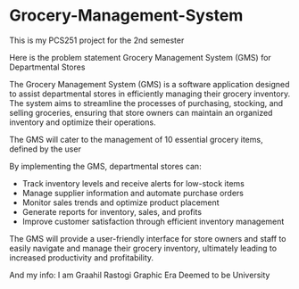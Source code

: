 # Grocery-Management-System
This is my PCS251 project for the 2nd semester

Here is the problem statement
Grocery Management System (GMS) for Departmental Stores

The Grocery Management System (GMS) is a software application designed to assist departmental stores in efficiently managing their grocery inventory. The system aims to streamline the processes of purchasing, stocking, and selling groceries, ensuring that store owners can maintain an organized inventory and optimize their operations.

The GMS will cater to the management of 10 essential grocery items, defined by the user

By implementing the GMS, departmental stores can:

- Track inventory levels and receive alerts for low-stock items
- Manage supplier information and automate purchase orders
- Monitor sales trends and optimize product placement
- Generate reports for inventory, sales, and profits
- Improve customer satisfaction through efficient inventory management

The GMS will provide a user-friendly interface for store owners and staff to easily navigate and manage their grocery inventory, ultimately leading to increased productivity and profitability.


And my info:
I am Graahil Rastogi
Graphic Era Deemed to be University
